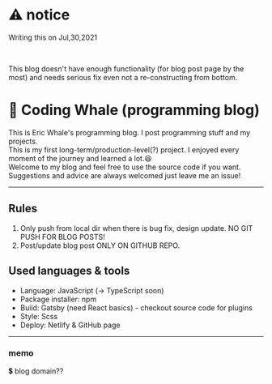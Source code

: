 # ⚠️ notice

Writing this on Jul,30,2021

<br>

This blog doesn't have enough functionality (for blog post page by the most) and needs serious fix even not a re-constructing from bottom.

# 🐋 Coding Whale (programming blog)

This is Eric Whale's programming blog. I post programming stuff and my projects. <br>
This is my first long-term/production-level(?) project. I enjoyed every moment of the journey and learned a lot.😆 <br>
Welcome to my blog and feel free to use the source code if you want. Suggestions and advice are always welcomed just leave me an issue!

---

## Rules

1. Only push from local dir when there is bug fix, design update. NO GIT PUSH FOR BLOG POSTS!
2. Post/update blog post ONLY ON GITHUB REPO.

## Used languages & tools

- Language: JavaScript (-> TypeScript soon)
- Package installer: npm
- Build: Gatsby (need React basics) - checkout source code for plugins
- Style: Scss
- Deploy: Netlify & GitHub page

---

### memo

💲 blog domain??

<!--  types of websites

- static website (SEO👍, speed & update👎)

  - uses static HTML pages, uploaded to a CDN / web host

- single page application (SEO👎, speed & update👍)

  - typical react/vue website
  - only a single server request made for the initial(empty) HTML page
  - everything else (routing, data) is handled by the SPA in the browser

- static site generator (SEO & speed & update👍) - Gatsby
  - compiled at build time (before deployment)
  - made with react/vue
  - after initial request, the site behaves like a SPA

[net ninja video](https://www.youtube.com/watch?v=Qms4k6y7OgI&list=RDCMUCW5YeuERMmlnqo4oq8vwUpg&start_radio=1&rv=Qms4k6y7OgI&t=25)
 -->

